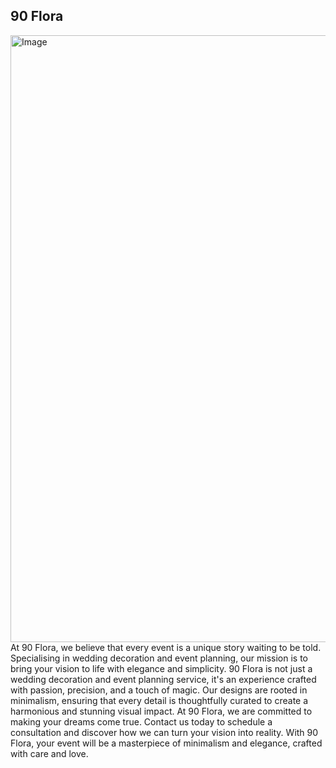 ## 90 Flora
<img width="1900" height="971" alt="Image" src="https://github.com/user-attachments/assets/5a26331b-3393-4c46-a455-86a2e16f4981" />
At 90 Flora, we believe that every event is a unique story waiting to be told. Specialising in wedding decoration and event planning, our mission is to bring your vision to life with elegance and simplicity. 90 Flora is not just a wedding decoration and event planning service, it's an experience crafted with passion, precision, and a touch of magic. Our designs are rooted in minimalism, ensuring that every detail is thoughtfully curated to create a harmonious and stunning visual impact. At 90 Flora, we are committed to making your dreams come true. Contact us today to schedule a consultation and discover how we can turn your vision into reality. With 90 Flora, your event will be a masterpiece of minimalism and elegance, crafted with care and love.
